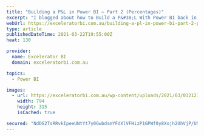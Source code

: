 ```yaml
---
title: "Building a P&L in Power BI – Part 2 (Percentages)"
excerpt: "I blogged about how to Build a P&#38;L With Power BI back in April 2020, and the response from my readers was great. Several people asked how to add percentages such as % of net sales revenue, % gross profit, etc. into the P&#38;L. I decided therefore to do a [...]Read More »"
webUrl: https://exceleratorbi.com.au/building-a-pl-in-power-bi-part-2-percentages/
type: article
publishedDateTime: 2021-03-22T19:55:00Z
heat: 130

provider:
  name: Excelerator BI
  domain: exceleratorbi.com.au

topics:
  - Power BI

images:
  - url: https://exceleratorbi.com.au/wp-content/uploads/2021/03/032121_2354_BuildingaPL2.png
    width: 794
    height: 315
    isCached: true

secured: "NdDG2TsRRvkIpeeUNtYt7y0GwbdsmYFdXlVFHizP1GPWf0y8Xojh2UhVjP/USunJJy1Re39S38LqNRdtmAk49+W9wm4Md03BQOEbr7gEC2ncMZ2or7R95Y4viwkuyzstMJKUBbIobyHzu7qzesuBrtf3qrQE1apmRm7F2zxm3olviQqAVoVYLAxTM7JSGY+UWl0I5tXQvM1awYQQXtjxEd9SFOFfppjPDrDVCM/79vk/NPE94J6qB3s27HKcrEMXAi/F2s8fSNxnzhvQXJ642P3IBYUcg3sxVH0YvG7g76a/LOEo/NgksM5vwWtbTjPGKbpncW3b9OY4/du6gp0hFAcpkAXYIXm3UqxpIpLppyE=;LpvTTfcmdYZw0q2DSTIwMw=="
---
```


